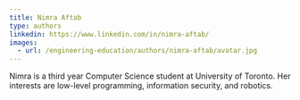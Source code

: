 ```yaml
---
title: Nimra Aftab
type: authors
linkedin: https://www.linkedin.com/in/nimra-aftab/
images:
  - url: /engineering-education/authors/nimra-aftab/avatar.jpg 
---
```

Nimra is a third year Computer Science student at University of Toronto. Her interests are low-level programming, information security, and robotics.
